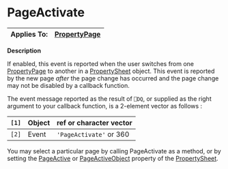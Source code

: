 




<h1 class="heading"><span class="name">PageActivate</span></h1>

| Applies To: | [PropertyPage](./propertypage.md) |
| --- | ---  |


**Description**


If enabled, this event is reported when the user switches from one [PropertyPage](./propertypage.md) to another in a [PropertySheet](./propertysheet.md) object. This event is reported by the new page *after* the page change has occurred and the page change may not be disabled by a callback function.


The event message reported as the result of `⎕DQ`, or supplied as the right argument to your callback function, is a 2-element vector as follows :


| `[1]` | Object | ref or character vector |
| --- | --- | ---  |
| `[2]` | Event | `'PageActivate'` or 360 |


You may select a particular page by calling PageActivate as a method, or by setting the [PageActive](./pageactive.md) or [PageActiveObject](./pageactiveobject.md) property of the [PropertySheet](./propertysheet.md).



